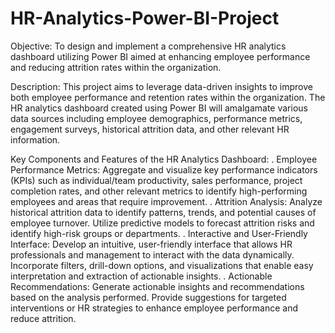 # HR-Analytics-Power-BI-Project

Objective:
To design and implement a comprehensive HR analytics dashboard utilizing Power BI aimed at enhancing employee performance and reducing attrition rates within the organization.

Description:
This project aims to leverage data-driven insights to improve both employee performance and retention rates within the organization. The HR analytics dashboard created using Power BI will amalgamate various data sources including employee demographics, performance metrics, engagement surveys, historical attrition data, and other relevant HR information.

Key Components and Features of the HR Analytics Dashboard:
. Employee Performance Metrics: Aggregate and visualize key performance indicators (KPIs) such as individual/team productivity, sales performance, project completion rates, and other relevant metrics to identify high-performing employees and areas that require improvement.
. Attrition Analysis: Analyze historical attrition data to identify patterns, trends, and potential causes of employee turnover. Utilize predictive models to forecast attrition risks and identify high-risk groups or departments.
. Interactive and User-Friendly Interface: Develop an intuitive, user-friendly interface that allows HR professionals and management to interact with the data dynamically. Incorporate filters, drill-down options, and visualizations that enable easy interpretation and extraction of actionable insights.
. Actionable Recommendations: Generate actionable insights and recommendations based on the analysis performed. Provide suggestions for targeted interventions or HR strategies to enhance employee performance and reduce attrition.
